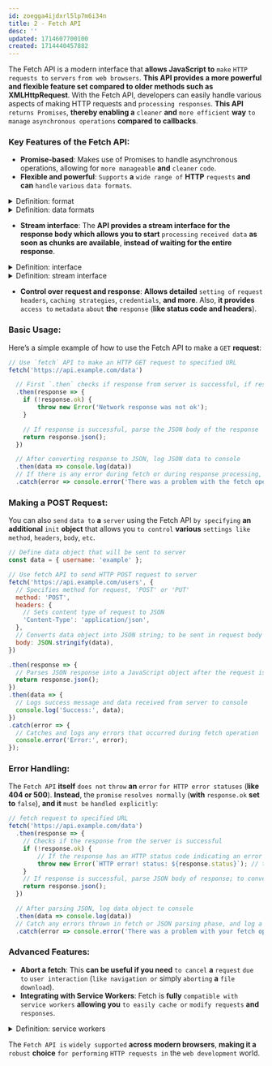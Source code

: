 ```yaml
---
id: zoegga4ijdxrl5lp7m6i34n
title: 2 - Fetch API
desc: ''
updated: 1714607700100
created: 1714440457882
---
```


The Fetch API is a modern interface that **allows JavaScript to** `make` `HTTP requests to` `servers` `from web browsers`. **This API provides a more powerful and flexible feature set compared to older methods such as XMLHttpRequest**. With the Fetch API, developers can easily handle various aspects of making HTTP requests and `processing responses`. **This API** `returns Promises`, **thereby enabling a** `cleaner` **and** `more efficient` **way** `to manage` `asynchronous operations` **compared to callbacks**.

### Key Features of the Fetch API:

- **Promise-based**: Makes use of Promises to handle asynchronous operations, allowing for `more manageable` **and** `cleaner` `code`.
- **Flexible and powerful**: `Supports` **a** `wide range of` **HTTP** `requests` **and can** `handle` `various` `data formats`.



<!-- start of 'format' section -->
<details>
  <summary>Definition: format</summary>

#
The term "format" **refers to the** `way` **in which** `something is` `arranged`, `organized`, **or** `presented`. In **different contexts**, it **can describe the layout of a document**, **the structure of data**, the **configuration of a media file**, **or the design of an event**.

---
</details>
<!-- end of 'format' section -->



<!-- start of 'data formats' section -->
<details>
  <summary>Definition: data formats</summary>

#
Data formats **refer to the** `specific ways` **in which** `data is` `structured` **and** `encoded for` `storage`, `processing`, **and** `communication`. These formats **ensure that data can be correctly interpreted and used by different software and systems**.

---
</details>
<!-- end of 'data formats' section -->



- **Stream interface**: The **API provides a stream interface for the response body which allows you to start** `processing` `received data` **as soon as chunks are available**, **instead of waiting for the entire response**.



<!-- start of 'interface' section -->
<details>
  <summary>Definition: interface</summary>

#
An interface **is a** `point of` `interaction` `between` `different systems`, `devices`, **or** `software`, **allowing them** `to communicate` **and** `work together`. **It defines a set of rules or methods for exchanging information or commands**.

---
</details>
<!-- end of 'interface' section -->



<!-- start of 'stream interface' section -->
<details>
  <summary>Definition: stream interface</summary>

#
A stream interface **is a type of** `interface that` `allows for` **the** `sequential input` `or output` `of data`. **It enables the continuous flow of data between a source and a destination**, **typically in a one-directional manner**, **such as reading from or writing to a file or network connection**.

---
</details>
<!-- end of 'stream interface' section -->



- **Control over request and response**: **Allows detailed** `setting of` `request headers`, `caching strategies`, `credentials`, **and more**. Also, **it provides** `access to` `metadata` `about` **the** `response` (**like status code and headers**).

### Basic Usage:

Here’s a simple example of how to use the Fetch API to make a `GET` **request**:

```javascript
// Use `fetch` API to make an HTTP GET request to specified URL
fetch('https://api.example.com/data')

  // First `.then` checks if response from server is successful, if response status is not in range 200-299, throw error
  .then(response => {
    if (!response.ok) {
        throw new Error('Network response was not ok');
    }

    // If response is successful, parse the JSON body of the response
    return response.json();
  })

  // After converting response to JSON, log JSON data to console
  .then(data => console.log(data))
  // If there is any error during fetch or during response processing, it will be caught here and logged to console
  .catch(error => console.error('There was a problem with the fetch operation:', error));
```

### Making a POST Request:

You can also `send` `data to` **a** `server` using the Fetch API `by specifying` **an additional** `init` **object** that allows you `to control` **various** `settings like` `method`, `headers`, `body`, `etc`.

```javascript
// Define data object that will be sent to server
const data = { username: 'example' };

// Use fetch API to send HTTP POST request to server
fetch('https://api.example.com/users', {
  // Specifies method for request, 'POST' or 'PUT'
  method: 'POST',
  headers: {
    // Sets content type of request to JSON
    'Content-Type': 'application/json', 
  },
  // Converts data object into JSON string; to be sent in request body
  body: JSON.stringify(data),
})

.then(response => {
  // Parses JSON response into a JavaScript object after the request is completed
  return response.json();
})
.then(data => {
  // Logs success message and data received from server to console
  console.log('Success:', data);
})
.catch(error => {
  // Catches and logs any errors that occurred during fetch operation
  console.error('Error:', error);
});
```

### Error Handling:

The `Fetch API` **itself** `does not` `throw` **an** `error` `for HTTP error statuses` (**like 404 or 500**). **Instead**, the `promise` `resolves normally` (**with** `response.ok` **set to** `false`), **and it** `must be` `handled explicitly`:

```javascript
// fetch request to specified URL
fetch('https://api.example.com/data')
  .then(response => {
    // Checks if the response from the server is successful
    if (!response.ok) {
        // If the response has an HTTP status code indicating an error (outside 200-299),
        throw new Error(`HTTP error! status: ${response.status}`); // throw an Error with a message including the status code
    }
    // If response is successful, parse JSON body of response; to convert it into JavaScript object
    return response.json();
  })

  // After parsing JSON, log data object to console
  .then(data => console.log(data))
  // Catch any errors thrown in fetch or JSON parsing phase, and log a custom error message along with error object
  .catch(error => console.error('There was a problem with your fetch operation:', error));
```

### Advanced Features:

- **Abort a fetch**: This **can be useful if you need** `to cancel` **a** `request` `due to` `user interaction` (`like navigation or` simply `aborting` **a** `file download`).
- **Integrating with Service Workers**: Fetch is **fully** `compatible with` `service workers` **allowing you** `to easily cache or` `modify requests` **and** `responses`.



<!-- start of 'service workers' section -->
<details>
  <summary>Definition: service workers</summary>

#
Service workers **are** `scripts` `that run in` **the** `background on` **a** `user's browser`, `providing features that` `don't need` **a** `web page or` `user interaction`. They are **primarily used** `to handle` `network requests`, `cache app resources`, **enable** `push notifications`, **and help develop** `offline capabilities for` `web applications`.

---
</details>
<!-- end of 'service workers' section -->



The `Fetch API is` `widely supported` **across modern browsers**, **making it a** `robust` **choice** `for performing` `HTTP requests in` the `web development` world.